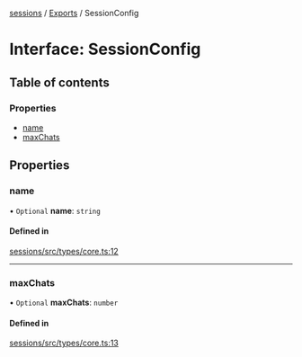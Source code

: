 <!-- 
 ⚠️  AUTO-GENERATED FILE - DO NOT EDIT MANUALLY
 This file is automatically generated by scripts/docs-generator.js
 To make changes, edit the source TypeScript files or update the generator script
-->

[sessions](../../) / [Exports](../modules) / SessionConfig

# Interface: SessionConfig

## Table of contents

### Properties

- [name](SessionConfig#name)
- [maxChats](SessionConfig#maxchats)

## Properties

### name

• `Optional` **name**: `string`

#### Defined in

[sessions/src/types/core.ts:12](https://github.com/woojubb/robota/blob/bdf92966fb2bc9eb8d5a633591fffc1261e7f0f5/packages/sessions/src/types/core.ts#L12)

___

### maxChats

• `Optional` **maxChats**: `number`

#### Defined in

[sessions/src/types/core.ts:13](https://github.com/woojubb/robota/blob/bdf92966fb2bc9eb8d5a633591fffc1261e7f0f5/packages/sessions/src/types/core.ts#L13)

